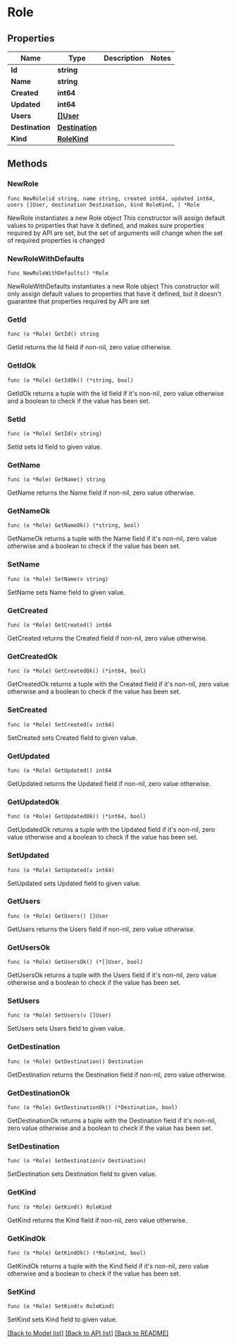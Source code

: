 # Role

## Properties

Name | Type | Description | Notes
------------ | ------------- | ------------- | -------------
**Id** | **string** |  | 
**Name** | **string** |  | 
**Created** | **int64** |  | 
**Updated** | **int64** |  | 
**Users** | [**[]User**](User.md) |  | 
**Destination** | [**Destination**](Destination.md) |  | 
**Kind** | [**RoleKind**](RoleKind.md) |  | 

## Methods

### NewRole

`func NewRole(id string, name string, created int64, updated int64, users []User, destination Destination, kind RoleKind, ) *Role`

NewRole instantiates a new Role object
This constructor will assign default values to properties that have it defined,
and makes sure properties required by API are set, but the set of arguments
will change when the set of required properties is changed

### NewRoleWithDefaults

`func NewRoleWithDefaults() *Role`

NewRoleWithDefaults instantiates a new Role object
This constructor will only assign default values to properties that have it defined,
but it doesn't guarantee that properties required by API are set

### GetId

`func (o *Role) GetId() string`

GetId returns the Id field if non-nil, zero value otherwise.

### GetIdOk

`func (o *Role) GetIdOk() (*string, bool)`

GetIdOk returns a tuple with the Id field if it's non-nil, zero value otherwise
and a boolean to check if the value has been set.

### SetId

`func (o *Role) SetId(v string)`

SetId sets Id field to given value.


### GetName

`func (o *Role) GetName() string`

GetName returns the Name field if non-nil, zero value otherwise.

### GetNameOk

`func (o *Role) GetNameOk() (*string, bool)`

GetNameOk returns a tuple with the Name field if it's non-nil, zero value otherwise
and a boolean to check if the value has been set.

### SetName

`func (o *Role) SetName(v string)`

SetName sets Name field to given value.


### GetCreated

`func (o *Role) GetCreated() int64`

GetCreated returns the Created field if non-nil, zero value otherwise.

### GetCreatedOk

`func (o *Role) GetCreatedOk() (*int64, bool)`

GetCreatedOk returns a tuple with the Created field if it's non-nil, zero value otherwise
and a boolean to check if the value has been set.

### SetCreated

`func (o *Role) SetCreated(v int64)`

SetCreated sets Created field to given value.


### GetUpdated

`func (o *Role) GetUpdated() int64`

GetUpdated returns the Updated field if non-nil, zero value otherwise.

### GetUpdatedOk

`func (o *Role) GetUpdatedOk() (*int64, bool)`

GetUpdatedOk returns a tuple with the Updated field if it's non-nil, zero value otherwise
and a boolean to check if the value has been set.

### SetUpdated

`func (o *Role) SetUpdated(v int64)`

SetUpdated sets Updated field to given value.


### GetUsers

`func (o *Role) GetUsers() []User`

GetUsers returns the Users field if non-nil, zero value otherwise.

### GetUsersOk

`func (o *Role) GetUsersOk() (*[]User, bool)`

GetUsersOk returns a tuple with the Users field if it's non-nil, zero value otherwise
and a boolean to check if the value has been set.

### SetUsers

`func (o *Role) SetUsers(v []User)`

SetUsers sets Users field to given value.


### GetDestination

`func (o *Role) GetDestination() Destination`

GetDestination returns the Destination field if non-nil, zero value otherwise.

### GetDestinationOk

`func (o *Role) GetDestinationOk() (*Destination, bool)`

GetDestinationOk returns a tuple with the Destination field if it's non-nil, zero value otherwise
and a boolean to check if the value has been set.

### SetDestination

`func (o *Role) SetDestination(v Destination)`

SetDestination sets Destination field to given value.


### GetKind

`func (o *Role) GetKind() RoleKind`

GetKind returns the Kind field if non-nil, zero value otherwise.

### GetKindOk

`func (o *Role) GetKindOk() (*RoleKind, bool)`

GetKindOk returns a tuple with the Kind field if it's non-nil, zero value otherwise
and a boolean to check if the value has been set.

### SetKind

`func (o *Role) SetKind(v RoleKind)`

SetKind sets Kind field to given value.



[[Back to Model list]](../README.md#documentation-for-models) [[Back to API list]](../README.md#documentation-for-api-endpoints) [[Back to README]](../README.md)


